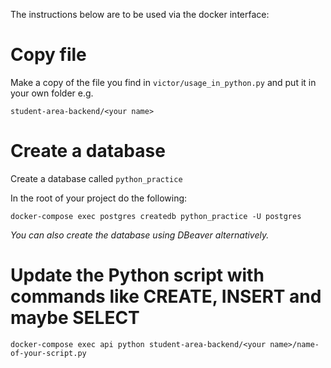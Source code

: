 The instructions below are to be used via the docker interface:


# Copy file

Make a copy of the file you find in `victor/usage_in_python.py` and put it in your own folder
e.g. 

`student-area-backend/<your name>`

# Create a database

Create a database called `python_practice`

In the root of your project do the following:

`docker-compose exec postgres createdb python_practice -U postgres`

_You can also create the database using DBeaver alternatively._

# Update the Python script with commands like CREATE, INSERT and maybe SELECT

`docker-compose exec api python student-area-backend/<your name>/name-of-your-script.py`